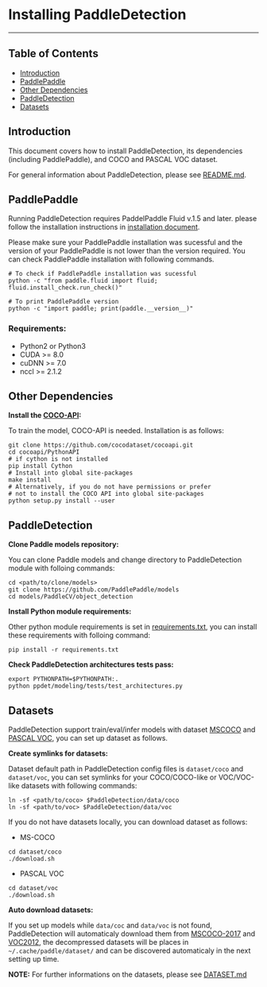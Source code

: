 # Installing PaddleDetection

---
## Table of Contents

- [Introduction](#introduction)
- [PaddlePaddle](#paddlepaddle)
- [Other Dependencies](#other-dependencies)
- [PaddleDetection](#paddle-detection)
- [Datasets](#datasets)


## Introduction

This document covers how to install PaddleDetection, its dependencies (including PaddlePaddle), and COCO and PASCAL VOC dataset.

For general information about PaddleDetection, please see [README.md](../README.md).


## PaddlePaddle

Running PaddleDetection requires PaddelPaddle Fluid v.1.5 and later. please follow the installation instructions in [installation document](http://www.paddlepaddle.org/documentation/docs/en/1.4/beginners_guide/install/index_en.html).

Please make sure your PaddlePaddle installation was sucessful and the version of your PaddlePaddle is not lower than the version required. You can check PaddlePaddle installation with following commands.

```
# To check if PaddlePaddle installation was sucessful
python -c "from paddle.fluid import fluid; fluid.install_check.run_check()"

# To print PaddlePaddle version
python -c "import paddle; print(paddle.__version__)"
```

### Requirements:

- Python2 or Python3
- CUDA >= 8.0
- cuDNN >= 7.0
- nccl >= 2.1.2


## Other Dependencies

**Install the [COCO-API](https://github.com/cocodataset/cocoapi):**

To train the model, COCO-API is needed. Installation is as follows:

    git clone https://github.com/cocodataset/cocoapi.git
    cd cocoapi/PythonAPI
    # if cython is not installed
    pip install Cython
    # Install into global site-packages
    make install
    # Alternatively, if you do not have permissions or prefer
    # not to install the COCO API into global site-packages
    python setup.py install --user


## PaddleDetection

**Clone Paddle models repository:**

You can clone Paddle models and change directory to PaddleDetection module with folloing commands:

```
cd <path/to/clone/models>
git clone https://github.com/PaddlePaddle/models
cd models/PaddleCV/object_detection
```

**Install Python module requirements:**

Other python module requirements is set in [requirements.txt](./requirements.txt), you can install these requirements with folloing command:

```
pip install -r requirements.txt
```

**Check PaddleDetection architectures tests pass:**

```
export PYTHONPATH=$PYTHONPATH:.
python ppdet/modeling/tests/test_architectures.py
```


## Datasets

PaddleDetection support train/eval/infer models with dataset [MSCOCO](http://cocodataset.org) and [PASCAL VOC](http://host.robots.ox.ac.uk/pascal/VOC/), you can set up dataset as follows.

**Create symlinks for datasets:**

Dataset default path in PaddleDetection config files is `dataset/coco` and `dataset/voc`, you can set symlinks for your COCO/COCO-like or VOC/VOC-like datasets with following commands:

```
ln -sf <path/to/coco> $PaddleDetection/data/coco
ln -sf <path/to/voc> $PaddleDetection/data/voc
```

If you do not have datasets locally, you can download dataset as follows:

- MS-COCO

```
cd dataset/coco
./download.sh
```

- PASCAL VOC

```
cd dataset/voc
./download.sh
```

**Auto download datasets:**

If you set up models while `data/coc` and `data/voc` is not found, PaddleDetection will automaticaly download them from [MSCOCO-2017](http://images.cocodataset.org) and [VOC2012](http://host.robots.ox.ac.uk/pascal/VOC), the decompressed datasets will be places in `~/.cache/paddle/dataset/` and can be discovered automaticaly in the next setting up time.


**NOTE:** For further informations on the datasets, please see [DATASET.md](../ppdet/data/README.md)
